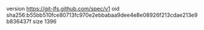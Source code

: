 version https://git-lfs.github.com/spec/v1
oid sha256:b55bb510fce80713fc970e2ebbabaa9dee4e8e08926f213cdae213e9b836437f
size 1396
